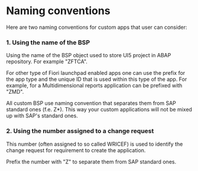 # Naming conventions

Here are two naming conventions for custom apps that user can consider:

### 1. Using the name of the BSP 

Using the name of the BSP object used to store UI5 project in ABAP repository. For example "ZFTCA". 

For other type of Fiori launchpad enabled apps one can use the prefix for the app type and the unique ID that is used within this type of the app. For example, for a Multidimensional reports application can be prefixed with "ZMD".

All custom BSP use naming convention that separates them from SAP standard ones (f.e. Z*). This way your custom applications will not be mixed up with SAP's standard ones.

### 2. Using the number assigned to a change request 

This number (often assigned to so called WRICEF) is used to identify the change request for requirement to create the application.

Prefix the number with "Z" to separate them from SAP standard ones.